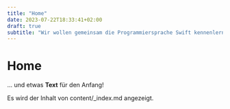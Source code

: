 ```yaml
---
title: "Home"
date: 2023-07-22T18:33:41+02:00
draft: true
subtitle: "Wir wollen gemeinsam die Programmiersprache Swift kennenlernen"
---
```


# Home

... und etwas **Text** für den Anfang!

Es wird der Inhalt von content/_index.md angezeigt.

<!-- Button test -->
<!--
  <a class="btn btn-primary" href="/contact" role="button">Link</a>
-->
